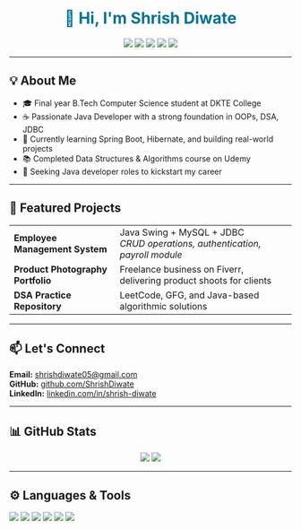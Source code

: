 <h1 align="center" style="color:#007396;">👋 Hi, I'm Shrish Diwate</h1>

<p align="center">
  <img src="https://img.shields.io/badge/Java-ED8B00?style=for-the-badge&logo=java&logoColor=white"/>
  <img src="https://img.shields.io/badge/MySQL-4479A1?style=for-the-badge&logo=mysql&logoColor=white"/>
  <img src="https://img.shields.io/badge/Spring%20Boot-6DB33F?style=for-the-badge&logo=spring-boot&logoColor=white"/>
  <img src="https://img.shields.io/badge/HTML5-E34F26?style=for-the-badge&logo=html5&logoColor=white"/>
  <img src="https://img.shields.io/badge/CSS3-1572B6?style=for-the-badge&logo=css3&logoColor=white"/>
</p>

---

<h2>💡 About Me</h2>
<ul>
  <li>🎓 Final year B.Tech Computer Science student at DKTE College</li>
  <li>☕ Passionate Java Developer with a strong foundation in OOPs, DSA, JDBC</li>
  <li>🧠 Currently learning Spring Boot, Hibernate, and building real-world projects</li>
  <li>📚 Completed Data Structures & Algorithms course on Udemy</li>
  <li>🚀 Seeking Java developer roles to kickstart my career</li>
</ul>

---

<h2>📌 Featured Projects</h2>

<table>
  <tr>
    <td><b>Employee Management System</b></td>
    <td>Java Swing + MySQL + JDBC<br><i>CRUD operations, authentication, payroll module</i></td>
  </tr>
  <tr>
    <td><b>Product Photography Portfolio</b></td>
    <td>Freelance business on Fiverr, delivering product shoots for clients</td>
  </tr>
  <tr>
    <td><b>DSA Practice Repository</b></td>
    <td>LeetCode, GFG, and Java-based algorithmic solutions</td>
  </tr>
</table>

---

<h2>📫 Let's Connect</h2>

<p>
  <b>Email:</b> <a href="mailto:shrishdiwate05@gmail.com">shrishdiwate05@gmail.com</a><br>
  <b>GitHub:</b> <a href="https://github.com/ShrishDiwate">github.com/ShrishDiwate</a><br>
  <b>LinkedIn:</b> <a href="https://www.linkedin.com/in/shrish-diwate">linkedin.com/in/shrish-diwate</a>
</p>

---

<h2>📊 GitHub Stats</h2>

<p align="center">
  <img src="https://github-readme-stats.vercel.app/api?username=ShrishDiwate&show_icons=true&theme=java" />
  <img src="https://github-readme-streak-stats.herokuapp.com/?user=ShrishDiwate&theme=java" />
</p>

---

<h2>⚙️ Languages & Tools</h2>

<p>
  <img src="https://img.shields.io/badge/Java-007396?style=flat-square&logo=java&logoColor=white"/>
  <img src="https://img.shields.io/badge/MySQL-005C84?style=flat-square&logo=mysql&logoColor=white"/>
  <img src="https://img.shields.io/badge/Spring Boot-6DB33F?style=flat-square&logo=spring-boot&logoColor=white"/>
  <img src="https://img.shields.io/badge/Git-F05032?style=flat-square&logo=git&logoColor=white"/>
  <img src="https://img.shields.io/badge/HTML5-E34F26?style=flat-square&logo=html5&logoColor=white"/>
  <img src="https://img.shields.io/badge/CSS3-1572B6?style=flat-square&logo=css3&logoColor=white"/>
</p>
